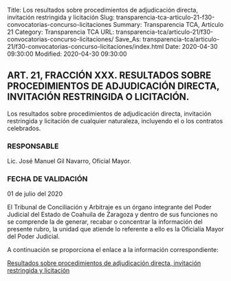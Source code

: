 Title: Los resultados sobre procedimientos de adjudicación directa, invitación restringida y licitación
Slug: transparencia-tca-articulo-21-f30-convocatorias-concurso-licitaciones
Summary: Transparencia TCA, Artículo 21
Category: Transparencia TCA
URL: transparencia-tca/articulo-21/f30-convocatorias-concurso-licitaciones/
Save_As: transparencia-tca/articulo-21/f30-convocatorias-concurso-licitaciones/index.html
Date: 2020-04-30 09:30:00
Modified: 2020-04-30 09:30:00


## ART. 21, FRACCIÓN XXX. RESULTADOS SOBRE PROCEDIMIENTOS DE ADJUDICACIÓN DIRECTA, INVITACIÓN RESTRINGIDA O LICITACIÓN.

Los resultados sobre procedimientos de adjudicación directa, invitación restringida y licitación de cualquier naturaleza, incluyendo el o los contratos celebrados.

### RESPONSABLE

Lic. José Manuel Gil Navarro, Oficial Mayor.

### FECHA DE VALIDACIÓN

01 de julio del 2020

El Tribunal de Conciliación y Arbitraje es un órgano integrante del Poder Judicial del Estado de Coahuila de Zaragoza y dentro de sus funciones no se comprende la de generar, recabar o concentrar la información del presente rubro, la unidad que atiende lo referente a ello es la Oficialía Mayor del Poder Judicial.

A continuación se proporciona el enlace a la información correspondiente:

[Resultados sobre procedimientos de adjudicación directa, invitación restringida y licitación](https://www.pjecz.gob.mx/transparencia/articulo-21/f30-convocatorias-concurso-licitaciones/)


